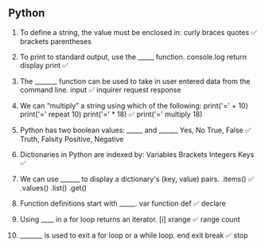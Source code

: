## Python

1.  To define a string, the value must be enclosed in:
curly braces
quotes  ✅
brackets
parentheses

2. To print to standard output, use the _____ function.
console.log
return
display
print ✅

3. The _______ function can be used to take in user entered data from the command line.
input ✅
inquirer
request
response

4. We can “multiply” a string using which of the following:
print('=' + 10)
print('=' repeat 10)
print('=' * 18) ✅
print('=' multiply 18)

5. Python has two boolean values: _____ and ______
Yes, No
True, False ✅
Truth, Falsity
Positive, Negative

6. Dictionaries in Python are indexed by:
Variables
Brackets
Integers
Keys ✅

7. We can use ______ to display a dictionary's (key, value) pairs.
.items() ✅
.values()
.list()
.get()

8. Function definitions start with _____.
var
function
def ✅
declare

9. Using ____ in a for loop returns an iterator.
[i]
xrange  ✅
range
count

10. _______  is used to exit a for loop or a while loop.
end
exit
break ✅
stop